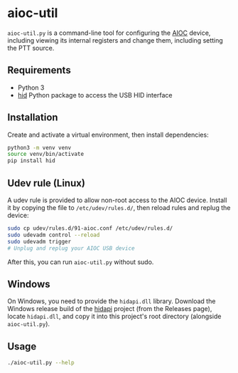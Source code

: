 # aioc-util

`aioc-util.py` is a command-line tool for configuring the [AIOC](https://github.com/skuep/AIOC)
device, including viewing its internal registers and change them, including setting the PTT source.

## Requirements

- Python 3
- [hid](https://pypi.org/project/hid/) Python package to access the USB HID interface

## Installation

Create and activate a virtual environment, then install dependencies:

```bash
python3 -m venv venv
source venv/bin/activate
pip install hid
```

## Udev rule (Linux)

A udev rule is provided to allow non-root access to the AIOC device. Install it by copying
the file to `/etc/udev/rules.d/`, then reload rules and replug the device:

```bash
sudo cp udev/rules.d/91-aioc.conf /etc/udev/rules.d/
sudo udevadm control --reload
sudo udevadm trigger
# Unplug and replug your AIOC USB device
```

After this, you can run `aioc-util.py` without sudo.

## Windows

On Windows, you need to provide the `hidapi.dll` library. Download the Windows release build of the [hidapi](https://github.com/libusb/hidapi) project (from the Releases page), locate `hidapi.dll`, and copy it into this project's root directory (alongside `aioc-util.py`).

## Usage

```bash
./aioc-util.py --help
```
